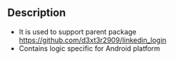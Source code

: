 ## Description

- It is used to support parent package https://github.com/d3xt3r2909/linkedin_login
- Contains logic specific for Android platform
